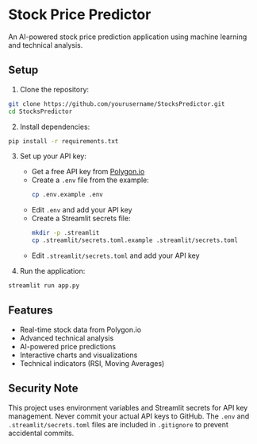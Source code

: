 # Stock Price Predictor

An AI-powered stock price prediction application using machine learning and technical analysis.

## Setup

1. Clone the repository:
```bash
git clone https://github.com/yourusername/StocksPredictor.git
cd StocksPredictor
```

2. Install dependencies:
```bash
pip install -r requirements.txt
```

3. Set up your API key:
   - Get a free API key from [Polygon.io](https://polygon.io/)
   - Create a `.env` file from the example:
     ```bash
     cp .env.example .env
     ```
   - Edit `.env` and add your API key
   - Create a Streamlit secrets file:
     ```bash
     mkdir -p .streamlit
     cp .streamlit/secrets.toml.example .streamlit/secrets.toml
     ```
   - Edit `.streamlit/secrets.toml` and add your API key

4. Run the application:
```bash
streamlit run app.py
```

## Features

- Real-time stock data from Polygon.io
- Advanced technical analysis
- AI-powered price predictions
- Interactive charts and visualizations
- Technical indicators (RSI, Moving Averages)

## Security Note

This project uses environment variables and Streamlit secrets for API key management. Never commit your actual API keys to GitHub. The `.env` and `.streamlit/secrets.toml` files are included in `.gitignore` to prevent accidental commits. 
